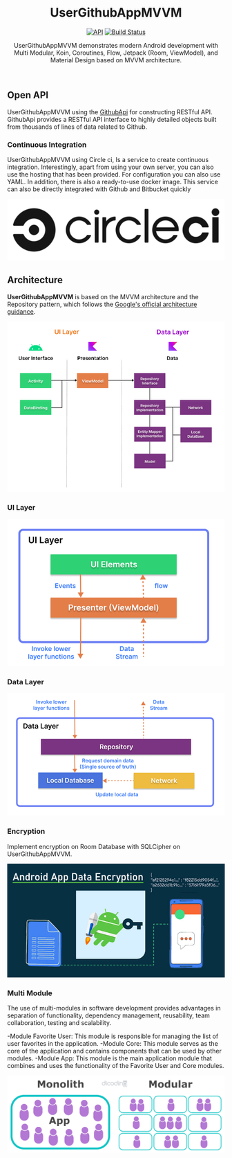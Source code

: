 <h1 align="center">UserGithubAppMVVM</h1>

<p align="center">
  <a href="https://android-arsenal.com/api?level=21"><img alt="API" src="https://img.shields.io/badge/API-21%2B-brightgreen.svg?style=flat"/></a>
  <a href="https://app.circleci.com/pipelines/github/reyghifari/UserGitHubAppMVVM"><img alt="Build Status" src="https://github.com/skydoves/Pokedex/workflows/Android%20CI/badge.svg"/></a> <br>
</p>

<p align="center">  
UserGithubAppMVVM demonstrates modern Android development with Multi Modular, Koin, Coroutines, Flow, Jetpack (Room, ViewModel), and Material Design based on MVVM architecture.
</p>
</br>

## Open API

UserGithubAppMVVM using the [GithubApi]([https://pokeapi.co/](https://api.github.com/)) for constructing RESTful API.<br>
GithubApi provides a RESTful API interface to highly detailed objects built from thousands of lines of data related to Github.

### Continuous Integration

UserGithubAppMVVM using Circle ci, Is a service to create continuous integration. Interestingly, apart from using your own server, you can also use the hosting that has been provided. For configuration you can also use YAML. In addition, there is also a ready-to-use docker image. This service can also be directly integrated with Github and Bitbucket quickly

![architecture](readphoto/circleci.png)

## Architecture
**UserGithubAppMVVM** is based on the MVVM architecture and the Repository pattern, which follows the [Google's official architecture guidance](https://developer.android.com/topic/architecture).

![architecture](readphoto/figure0.png)

### UI Layer

![architecture](readphoto/figure2.png)

### Data Layer

![architecture](readphoto/figure3.png)

### Encryption

Implement encryption on Room Database with SQLCipher on UserGithubAppMVVM.

![architecture](readphoto/encription.png)

### Multi Module

The use of multi-modules in software development provides advantages in separation of functionality, dependency management, reusability, team collaboration, testing and scalability.

-Module Favorite User: This module is responsible for managing the list of user favorites in the application.
-Module Core: This module serves as the core of the application and contains components that can be used by other modules.
-Module App: This module is the main application module that combines and uses the functionality of the Favorite User and Core modules.

![architecture](readphoto/modular.png)




